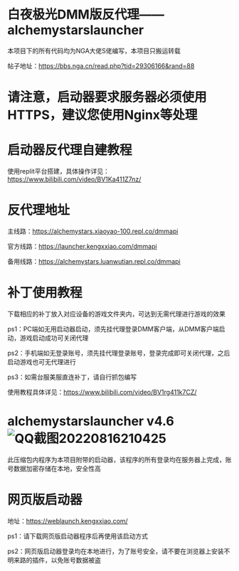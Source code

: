 # 白夜极光DMM版反代理——alchemystarslauncher
本项目下的所有代码均为NGA大佬S佬编写，本项目只搬运转载

帖子地址：https://bbs.nga.cn/read.php?tid=29306166&rand=88

# 请注意，启动器要求服务器必须使用HTTPS，建议您使用Nginx等处理

# 启动器反代理自建教程
使用replit平台搭建，具体操作详见：https://www.bilibili.com/video/BV1Ka411Z7nz/

# 反代理地址
主线路：https://alchemystars.xiaoyao-100.repl.co/dmmapi

官方线路：https://launcher.kengxxiao.com/dmmapi

备用线路：https://alchemystars.luanwutian.repl.co/dmmapi

# 补丁使用教程
下载相应的补丁放入对应设备的游戏文件夹内，可达到无需代理进行游戏的效果

ps1：PC端如无用启动器启动，须先挂代理登录DMM客户端，从DMM客户端启动，游戏启动成功可关闭代理

ps2：手机端如无登录账号，须先挂代理登录账号，登录完成即可关闭代理，之后启动游戏也可无代理进行

ps3：如需台服美服直连补丁，请自行抓包编写

使用教程具体详见：https://www.bilibili.com/video/BV1rg411k7CZ/

# alchemystarslauncher v4.6![QQ截图20220816210425](https://user-images.githubusercontent.com/103258286/184888863-605c4e42-74e7-48e9-b0d0-40640f792488.png)

此压缩包内程序为本项目附带的启动器，该程序的所有登录均在服务器上完成，账号数据加密存储在本地，安全性高


# 网页版启动器

地址：https://weblaunch.kengxxiao.com/

ps1：请下载网页版启动器程序后再使用该启动方式

ps2：网页版启动器登录均在本地进行，为了账号安全，请不要在浏览器上安装不明来路的插件，以免账号数据被盗

